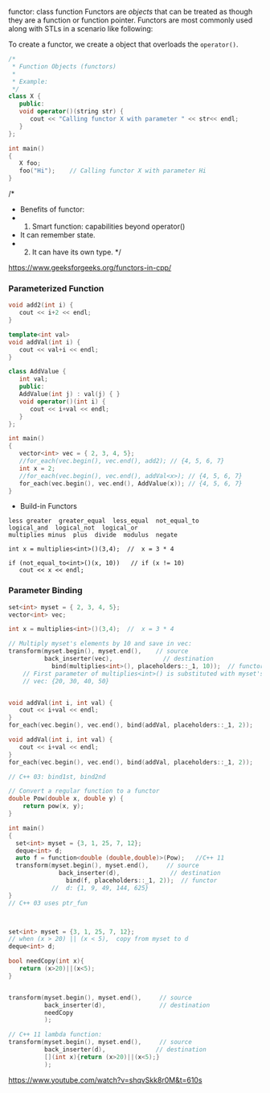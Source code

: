functor: class function
Functors are _objects_ that can be treated as though they are a function or function pointer. 
Functors are most commonly used along with STLs in a scenario like following:

To create a functor, we create a object that overloads the `operator()`.

```cpp
/*
 * Function Objects (functors)
 *
 * Example:
 */
class X {
   public:
   void operator()(string str) { 
      cout << "Calling functor X with parameter " << str<< endl;
   }  
};

int main()
{
   X foo;
   foo("Hi");    // Calling functor X with parameter Hi
}

```
/*
 * Benefits of functor:
 * 1. Smart function: capabilities beyond operator()
 * 	It can remember state.
 * 2. It can have its own type.
 */
 
https://www.geeksforgeeks.org/functors-in-cpp/

### Parameterized Function

```cpp
void add2(int i) {
   cout << i+2 << endl;
}

template<int val>
void addVal(int i) {
   cout << val+i << endl;
}

class AddValue {
   int val;
   public:
   AddValue(int j) : val(j) { }
   void operator()(int i) {
      cout << i+val << endl;
   }
};

int main()
{
   vector<int> vec = { 2, 3, 4, 5};   
   //for_each(vec.begin(), vec.end(), add2); // {4, 5, 6, 7}
   int x = 2;
   //for_each(vec.begin(), vec.end(), addVal<x>); // {4, 5, 6, 7}
   for_each(vec.begin(), vec.end(), AddValue(x)); // {4, 5, 6, 7}
}
```

 * Build-in Functors
```
less greater  greater_equal  less_equal  not_equal_to
logical_and  logical_not  logical_or
multiplies minus  plus  divide  modulus  negate

int x = multiplies<int>()(3,4);  //  x = 3 * 4 

if (not_equal_to<int>()(x, 10))   // if (x != 10)
   cout << x << endl;
```

### Parameter Binding

```cpp
set<int> myset = { 2, 3, 4, 5};   
vector<int> vec;

int x = multiplies<int>()(3,4);  //  x = 3 * 4 

// Multiply myset's elements by 10 and save in vec:
transform(myset.begin(), myset.end(),    // source
	      back_inserter(vec),              // destination
			bind(multiplies<int>(), placeholders::_1, 10));  // functor
    // First parameter of multiplies<int>() is substituted with myset's element
    // vec: {20, 30, 40, 50}


void addVal(int i, int val) {
   cout << i+val << endl;
}
for_each(vec.begin(), vec.end(), bind(addVal, placeholders::_1, 2));
```


```cpp
void addVal(int i, int val) {
   cout << i+val << endl;
}
for_each(vec.begin(), vec.end(), bind(addVal, placeholders::_1, 2));

// C++ 03: bind1st, bind2nd

// Convert a regular function to a functor
double Pow(double x, double y) {
	return pow(x, y);
}

int main()
{
  set<int> myset = {3, 1, 25, 7, 12};
  deque<int> d;
  auto f = function<double (double,double)>(Pow);   //C++ 11
  transform(myset.begin(), myset.end(),     // source
		      back_inserter(d),              // destination
				bind(f, placeholders::_1, 2));  // functor
            //  d: {1, 9, 49, 144, 625}
}
// C++ 03 uses ptr_fun 



set<int> myset = {3, 1, 25, 7, 12};
// when (x > 20) || (x < 5),  copy from myset to d
deque<int> d;

bool needCopy(int x){
   return (x>20)||(x<5);
}


transform(myset.begin(), myset.end(),     // source
          back_inserter(d),               // destination
          needCopy
          );

// C++ 11 lambda function:
transform(myset.begin(), myset.end(),     // source
          back_inserter(d),              // destination
          [](int x){return (x>20)||(x<5);}
          );
```
https://www.youtube.com/watch?v=shqvSkk8r0M&t=610s
